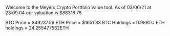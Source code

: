 Welcome to the Meyers Crypto Portfolio Value tool. 
As of 03/06/21 at 23:09:04 our valuation is $88318.76 

BTC Price = $49237.59
 ETH Price = $1651.83
BTC Holdings = 0.98BTC
 ETH holdings = 24.255477532ETH 
